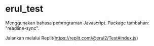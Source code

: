 # erul_test

Menggunakan bahasa pemrograman Javascript.
Package tambahan: "readline-sync".

Jalankan melalui Replit(https://replit.com/@erul2/Test#index.js)

